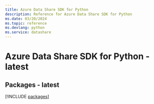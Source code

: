 ```yaml
---
title: Azure Data Share SDK for Python
description: Reference for Azure Data Share SDK for Python
ms.date: 03/20/2024
ms.topic: reference
ms.devlang: python
ms.service: datashare
---
```

# Azure Data Share SDK for Python - latest
## Packages - latest
[!INCLUDE [packages](data-share-index.md)]